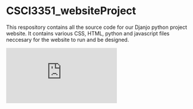 # CSCI3351_websiteProject

This respository contains all the source code for our Djanjo python project website. It contains various CSS, HTML, python and javascript files neccesary for the website to run and be designed.

![alt text](https://github.com/smatilho/CSCI3351_websiteProject/blob/main/CSCI3351-01_Goon-Squad_Project-Report.pdf "Logo Title Text 1")
